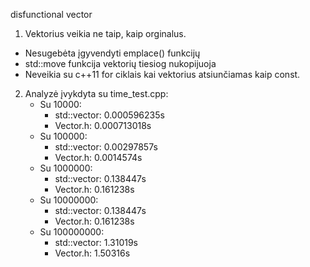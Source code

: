 disfunctional vector

1. Vektorius veikia ne taip, kaip orginalus. 
  - Nesugebėta įgyvendyti emplace() funkcijų
  -  std::move funkcija vektorių tiesiog nukopijuoja
  - Neveikia su c++11 for ciklais kai vektorius atsiunčiamas kaip const.
2. Analyzė įvykdyta su time_test.cpp:
    - Su 10000:
        - std::vector: 0.000596235s
        - Vector.h: 0.000713018s
    - Su 100000:
        - std::vector: 0.00297857s
        - Vector.h: 0.0014574s
    - Su 1000000:
        - std::vector: 0.138447s
        - Vector.h: 0.161238s
    - Su 10000000:
        - std::vector: 0.138447s
        - Vector.h: 0.161238s
    - Su 100000000:
        - std::vector: 1.31019s
        - Vector.h: 1.50316s



